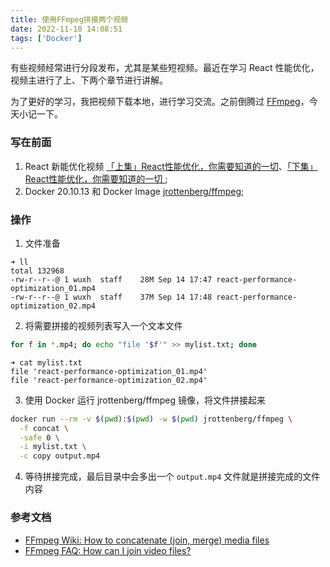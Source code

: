 ```yaml
---
title: 使用FFmpeg拼接两个视频
date: 2022-11-10 14:08:51
tags: ['Docker']
---
```


有些视频经常进行分段发布，尤其是某些短视频。最近在学习 React 性能优化，视频主进行了上、下两个章节进行讲解。

为了更好的学习，我把视频下载本地，进行学习交流。之前倒腾过 [FFmpeg](https://ffmpeg.org/)，今天小记一下。

<!-- more -->

### 写在前面

1. React 新能优化视频 [「上集」React性能优化，你需要知道的一切](https://www.bilibili.com/video/BV1Yr4y1J7oc)、[「下集」React性能优化，你需要知道的一切
](https://www.bilibili.com/video/BV1j44y1g74m);
2. Docker 20.10.13 和 Docker Image [jrottenberg/ffmpeg](https://hub.docker.com/r/jrottenberg/ffmpeg/);

### 操作

1. 文件准备

```
➜ ll
total 132968
-rw-r--r--@ 1 wuxh  staff    28M Sep 14 17:47 react-performance-optimization_01.mp4
-rw-r--r--@ 1 wuxh  staff    37M Sep 14 17:48 react-performance-optimization_02.mp4
```

2. 将需要拼接的视频列表写入一个文本文件

```bash
for f in *.mp4; do echo "file '$f'" >> mylist.txt; done
```
```
➜ cat mylist.txt
file 'react-performance-optimization_01.mp4'
file 'react-performance-optimization_02.mp4'
```

3. 使用 Docker 运行 jrottenberg/ffmpeg 镜像，将文件拼接起来

```bash
docker run --rm -v $(pwd):$(pwd) -w $(pwd) jrottenberg/ffmpeg \
  -f concat \
  -safe 0 \
  -i mylist.txt \
  -c copy output.mp4
```

4. 等待拼接完成，最后目录中会多出一个 `output.mp4` 文件就是拼接完成的文件内容

### 参考文档

- [FFmpeg Wiki: How to concatenate (join, merge) media files](https://trac.ffmpeg.org/wiki/Concatenate)
- [FFmpeg FAQ: How can I join video files?](https://ffmpeg.org/faq.html#How-can-I-join-video-files_003f)
